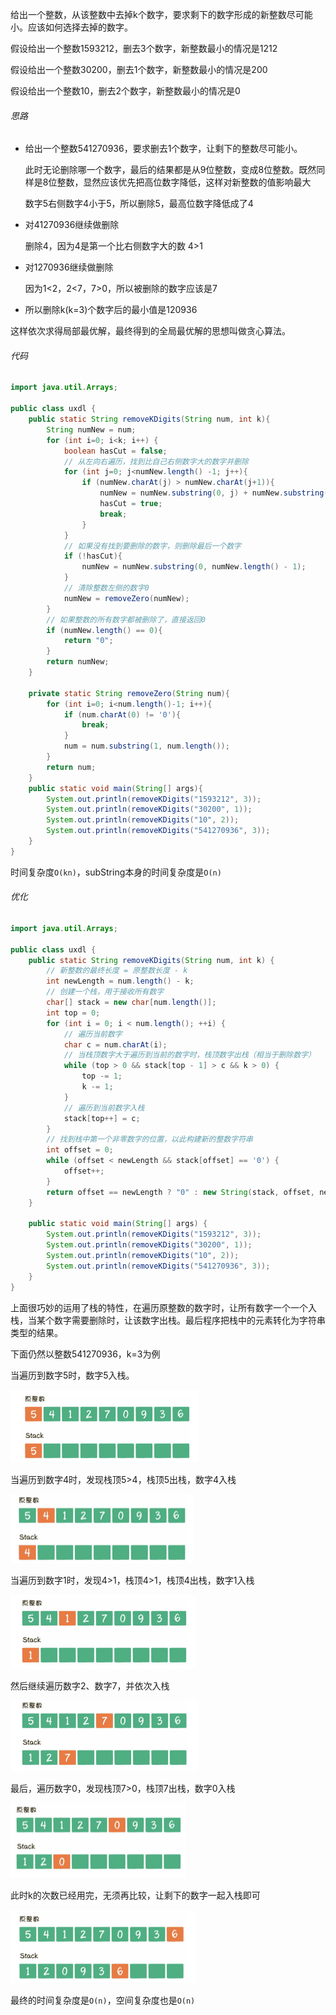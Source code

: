 给出一个整数，从该整数中去掉k个数字，要求剩下的数字形成的新整数尽可能小。应该如何选择去掉的数字。

假设给出一个整数1593212，删去3个数字，新整数最小的情况是1212

假设给出一个整数30200，删去1个数字，新整数最小的情况是200

假设给出一个整数10，删去2个数字，新整数最小的情况是0

###### 思路

- 给出一个整数541270936，要求删去1个数字，让剩下的整数尽可能小。

  此时无论删除哪一个数字，最后的结果都是从9位整数，变成8位整数。既然同样是8位整数，显然应该优先把高位数字降低，这样对新整数的值影响最大

  数字5右侧数字4小于5，所以删除5，最高位数字降低成了4

- 对41270936继续做删除

  删除4，因为4是第一个比右侧数字大的数 4>1

- 对1270936继续做删除

  因为1<2，2<7，7>0，所以被删除的数字应该是7

- 所以删除k(k=3)个数字后的最小值是120936

这样依次求得局部最优解，最终得到的全局最优解的思想叫做贪心算法。

###### 代码

```java
import java.util.Arrays;

public class uxdl {
    public static String removeKDigits(String num, int k){
        String numNew = num;
        for (int i=0; i<k; i++) {
            boolean hasCut = false;
            // 从左向右遍历，找到比自己右侧数字大的数字并删除
            for (int j=0; j<numNew.length() -1; j++){
                if (numNew.charAt(j) > numNew.charAt(j+1)){
                    numNew = numNew.substring(0, j) + numNew.substring(j+1, numNew.length());
                    hasCut = true;
                    break;
                }
            }
            // 如果没有找到要删除的数字，则删除最后一个数字
            if (!hasCut){
                numNew = numNew.substring(0, numNew.length() - 1);
            }
            // 清除整数左侧的数字0
            numNew = removeZero(numNew);
        }
        // 如果整数的所有数字都被删除了，直接返回0
        if (numNew.length() == 0){
            return "0";
        }
        return numNew;
    }

    private static String removeZero(String num){
        for (int i=0; i<num.length()-1; i++){
            if (num.charAt(0) != '0'){
                break;
            }
            num = num.substring(1, num.length());
        }
        return num;
    }
    public static void main(String[] args){
        System.out.println(removeKDigits("1593212", 3));
        System.out.println(removeKDigits("30200", 1));
        System.out.println(removeKDigits("10", 2));
        System.out.println(removeKDigits("541270936", 3));
    }
}

```

时间复杂度`O(kn)`，subString本身的时间复杂度是`O(n)`

###### 优化

```java
import java.util.Arrays;

public class uxdl {
    public static String removeKDigits(String num, int k) {
        // 新整数的最终长度 = 原整数长度 - k
        int newLength = num.length() - k;
        // 创建一个栈，用于接收所有数字
        char[] stack = new char[num.length()];
        int top = 0;
        for (int i = 0; i < num.length(); ++i) {
            // 遍历当前数字
            char c = num.charAt(i);
            // 当栈顶数字大于遍历到当前的数字时，栈顶数字出栈（相当于删除数字）
            while (top > 0 && stack[top - 1] > c && k > 0) {
                top -= 1;
                k -= 1;
            }
            // 遍历到当前数字入栈
            stack[top++] = c;
        }
        // 找到栈中第一个非零数字的位置，以此构建新的整数字符串
        int offset = 0;
        while (offset < newLength && stack[offset] == '0') {
            offset++;
        }
        return offset == newLength ? "0" : new String(stack, offset, newLength);
    }

    public static void main(String[] args) {
        System.out.println(removeKDigits("1593212", 3));
        System.out.println(removeKDigits("30200", 1));
        System.out.println(removeKDigits("10", 2));
        System.out.println(removeKDigits("541270936", 3));
    }
}

```

上面很巧妙的运用了栈的特性，在遍历原整数的数字时，让所有数字一个一个入栈，当某个数字需要删除时，让该数字出栈。最后程序把栈中的元素转化为字符串类型的结果。

下面仍然以整数541270936，k=3为例

当遍历到数字5时，数字5入栈。

<img src="./01.png" style="zoom:50%;" />

当遍历到数字4时，发现栈顶5>4，栈顶5出栈，数字4入栈

<img src="./02.png" style="zoom:50%;" />

当遍历到数字1时，发现4>1，栈顶4>1，栈顶4出栈，数字1入栈

<img src="./03.png" style="zoom:50%;" />

然后继续遍历数字2、数字7，并依次入栈

<img src="./04.png" style="zoom:50%;" />

最后，遍历数字0，发现栈顶7>0，栈顶7出栈，数字0入栈

<img src="./05.png" style="zoom:50%;" />

此时k的次数已经用完，无须再比较，让剩下的数字一起入栈即可

<img src="./06.png" style="zoom:50%;" />

最终的时间复杂度是`O(n)`，空间复杂度也是`O(n)`